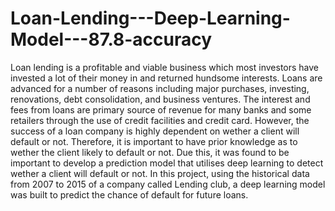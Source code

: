 # Loan-Lending---Deep-Learning-Model---87.8-accuracy
Loan lending is a profitable and viable business which most investors have invested a lot of their money in and returned hundsome interests. Loans are advanced for a number of reasons including major purchases, investing, renovations, debt consolidation, and business ventures. The interest and fees from loans are primary source of revenue for many banks and some retailers through the use of credit facilities and credit card. However, the success of a loan company is highly dependent on wether a client will default or not. Therefore, it is important to have prior knowledge as to wether the client likely to default or not. Due this, it was found to be important to develop a prediction model that utilises deep learning to detect wether a client will default or not. In this project, using the historical data from 2007 to 2015 of a company called Lending club, a deep learning model was built to predict the chance of default for future loans.
